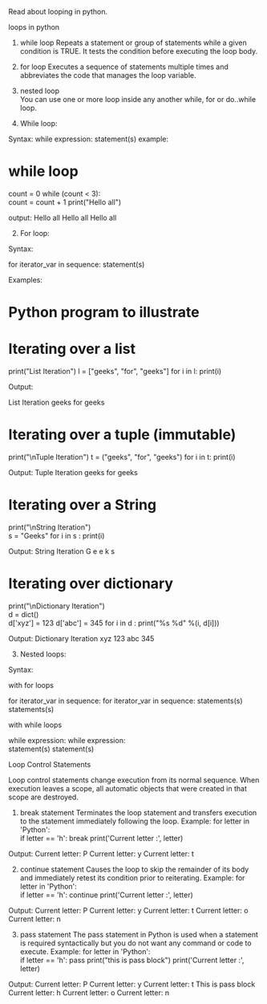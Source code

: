 Read about looping in python.

loops in python
1. while loop
Repeats a statement or group of statements while a given condition is TRUE. It tests the condition before executing the loop body.

2. for loop
Executes a sequence of statements multiple times and abbreviates the code that manages the loop variable.

3. nested loop  
You can use one or more loop inside any another while, for or do..while loop.

1. While loop:

Syntax:
while expression:
    statement(s)
example:
# while loop 
count = 0
while (count < 3):     
    count = count + 1
    print("Hello all")

output:
Hello all
Hello all
Hello all

2. For loop:

Syntax:

for iterator_var in sequence:
    statement(s)

Examples:

# Python program to illustrate 
# Iterating over a list 
print("List Iteration") 
l = ["geeks", "for", "geeks"] 
for i in l: 
    print(i) 

Output:

List Iteration
geeks 
for 
geeks


  
# Iterating over a tuple (immutable) 
print("\nTuple Iteration") 
t = ("geeks", "for", "geeks") 
for i in t: 
    print(i) 

Output:
Tuple Iteration
geeks
for 
geeks
      
# Iterating over a String 
print("\nString Iteration")     
s = "Geeks"
for i in s : 
    print(i) 

Output:
String Iteration
G
e
e
k
s
       
# Iterating over dictionary 
print("\nDictionary Iteration")    
d = dict()  
d['xyz'] = 123
d['abc'] = 345
for i in d : 
    print("%s  %d" %(i, d[i]))

Output:
Dictionary Iteration
xyz 123
abc 345


3. Nested loops:

Syntax:

with for loops

for iterator_var in sequence: 
    for iterator_var in sequence: 
        statements(s) 
        statements(s) 

with while loops
 
while expression: 
    while expression:  
        statement(s) 
        statement(s) 

Loop Control Statements

Loop control statements change execution from its normal sequence. When execution leaves a scope, all automatic objects that were created in that scope are destroyed.
1. break statement
Terminates the loop statement and transfers execution to the statement immediately following the loop.
Example:
for letter in 'Python':     
    if letter == 'h':
        break
    print('Current letter :', letter)

Output:
Current letter: P 
Current letter: y 
Current letter: t


2. continue statement
Causes the loop to skip the remainder of its body and immediately retest its condition prior to reiterating.
Example:
for letter in 'Python':     
    if letter == 'h':
        continue
    print('Current letter :', letter)

Output:
Current letter: P 
Current letter: y 
Current letter: t
Current letter: o
Current letter: n

3. pass statement
The pass statement in Python is used when a statement is required syntactically but you do not want any command or code to execute.
Example:
for letter in 'Python':     
    if letter == 'h':
        pass
        print("this is pass block")
    print('Current letter :', letter)

Output:
Current letter: P 
Current letter: y 
Current letter: t
This is pass block
Current letter: h
Current letter: o
Current letter: n
